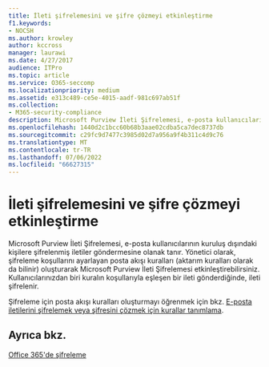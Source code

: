 ```yaml
---
title: İleti şifrelemesini ve şifre çözmeyi etkinleştirme
f1.keywords:
- NOCSH
ms.author: krowley
author: kccross
manager: laurawi
ms.date: 4/27/2017
audience: ITPro
ms.topic: article
ms.service: O365-seccomp
ms.localizationpriority: medium
ms.assetid: e313c489-ce5e-4015-aadf-981c697ab51f
ms.collection:
- M365-security-compliance
description: Microsoft Purview İleti Şifrelemesi, e-posta kullanıcılarının kuruluş dışındaki kişilere şifrelenmiş iletiler göndermesine olanak tanır. Yönetici olarak, şifreleme koşullarını ayarlayan posta akışı kuralları (aktarım kuralları olarak da bilinir) oluşturarak Microsoft Purview İleti Şifrelemesi etkinleştirebilirsiniz.
ms.openlocfilehash: 1440d2c1bcc60b68b3aae02cdba5ca7dec8737db
ms.sourcegitcommit: c29fc9d7477c3985d02d7a956a9f4b311c4d9c76
ms.translationtype: MT
ms.contentlocale: tr-TR
ms.lasthandoff: 07/06/2022
ms.locfileid: "66627315"
---
```

# <a name="enable-message-encryption-and-decryption"></a>İleti şifrelemesini ve şifre çözmeyi etkinleştirme

Microsoft Purview İleti Şifrelemesi, e-posta kullanıcılarının kuruluş dışındaki kişilere şifrelenmiş iletiler göndermesine olanak tanır. Yönetici olarak, şifreleme koşullarını ayarlayan posta akışı kuralları (aktarım kuralları olarak da bilinir) oluşturarak Microsoft Purview İleti Şifrelemesi etkinleştirebilirsiniz. Kullanıcılarınızdan biri kuralın koşullarıyla eşleşen bir ileti gönderdiğinde, ileti şifrelenir.
  
Şifreleme için posta akışı kuralları oluşturmayı öğrenmek için bkz. [E-posta iletilerini şifrelemek veya şifresini çözmek için kurallar tanımlama](./define-mail-flow-rules-to-encrypt-email.md).
  
## <a name="see-also"></a>Ayrıca bkz.

[Office 365'de şifreleme](./encryption.md)
